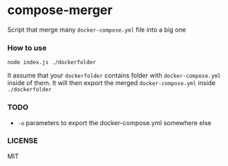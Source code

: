 # compose-merger

Script that merge many `docker-compose.yml` file into a big one

### How to use

`node index.js ./dockerfolder`

It assume that your `dockerfolder` contains folder with `docker-compose.yml` inside of them. It will then export the merged `docker-compose.yml` inside `./dockerfolder`

### TODO
- `-o` parameters to export the docker-compose.yml somewhere else

### LICENSE
MIT
